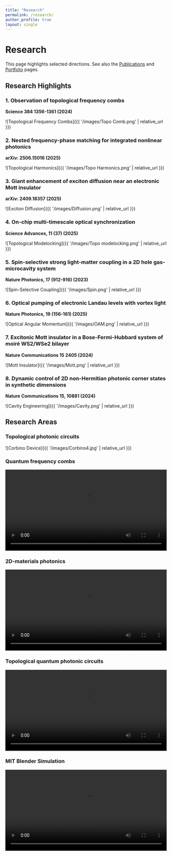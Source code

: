 ```yaml
---
title: "Research"
permalink: /research/
author_profile: true
layout: single
---
```


# Research

This page highlights selected directions. See also the [Publications](/publications/) and [Portfolio](/portfolio/) pages.

## Research Highlights

### 1. Observation of topological frequency combs
**Science 384 1356-1361 (2024)**

![Topological Frequency Combs]({{ '/images/Topo Comb.png' | relative_url }})

### 2. Nested frequency-phase matching for integrated nonlinear photonics
**arXiv: 2506.15016 (2025)**

![Topological Harmonics]({{ '/images/Topo Harmonics.png' | relative_url }})

### 3. Giant enhancement of exciton diffusion near an electronic Mott insulator
**arXiv: 2409.18357 (2025)**

![Exciton Diffusion]({{ '/images/Diffusion.png' | relative_url }})

### 4. On-chip multi-timescale optical synchronization
**Science Advances, 11 (37) (2025)**

![Topological Modelocking]({{ '/images/Topo modelocking.png' | relative_url }})

### 5. Spin-selective strong light-matter coupling in a 2D hole gas-microcavity system
**Nature Photonics, 17 (912-916) (2023)**

![Spin-Selective Coupling]({{ '/images/Spin.png' | relative_url }})

### 6. Optical pumping of electronic Landau levels with vortex light
**Nature Photonics, 19 (156-161) (2025)**

![Optical Angular Momentum]({{ '/images/OAM.png' | relative_url }})

### 7. Excitonic Mott insulator in a Bose-Fermi-Hubbard system of moiré WS2/WSe2 bilayer
**Nature Communications 15 2405 (2024)**

![Mott Insulator]({{ '/images/Mott.png' | relative_url }})

### 8. Dynamic control of 2D non-Hermitian photonic corner states in synthetic dimensions
**Nature Communications 15, 10881 (2024)**

![Cavity Engineering]({{ '/images/Cavity.png' | relative_url }})

## Research Areas

### Topological photonic circuits

![Corbino Device]({{ '/images/Corbino4.jpg' | relative_url }})

### Quantum frequency combs

<video width="100%" controls>
  <source src="{{ '/images/Soliton v0.mp4' | relative_url }}" type="video/mp4">
</video>

### 2D‑materials photonics

<video width="100%" controls>
  <source src="{{ '/images/TMD Cavity v0.mp4' | relative_url }}" type="video/mp4">
</video>

### Topological quantum photonic circuits

<video width="100%" controls>
  <source src="{{ '/images/Corbino v60001-0800.mp4' | relative_url }}" type="video/mp4">
</video>

### MIT Blender Simulation

<video width="100%" controls>
  <source src="{{ '/images/MIT_Blender0001-0150.mp4' | relative_url }}" type="video/mp4">
</video>
